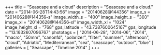 +++
title = "Seascape and a cloud"
description = "Seascape and a cloud."
date = "2014-06-28T14:43:56"
image = "20140628@144356"
image_s = "20140628@144356-s"
image_width_s = "400"
image_height_s = "300"
image_xl = "20140628@144356-xl"
image_width_xl = "1024"
image_height_xl = "768"
gps_latitude = "43.7387600645167"
gps_longitude = "13.1632607096767"
phototags = [ "2014-06-28", "2014-06", "2014", "macro", "50mm", "canonfd", "polarizer", "filter", "summer", "afternoon", "cloud", "Adriatic", "Mediterranean", "sea", "seascape", "outdoor", "blue" ]
galleries = [ "Seascape", "Timeline 2014" ]
+++
